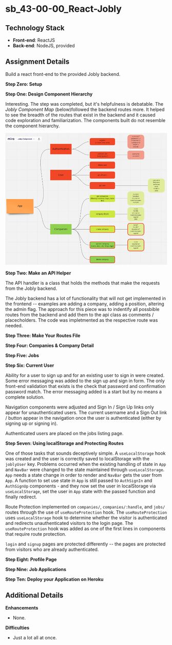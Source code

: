 # sb_43-00-00_React-Jobly
 
## Technology Stack
- **Front-end**: ReactJS
- **Back-end**: NodeJS, provided

## Assignment Details

Build a react front-end to the provided Jobly backend. 

**Step Zero: Setup**

**Step One: Design Component Hierarchy**

Interesting. The step was completed, but it's helpfulness is debatable. The *Jobly Component Map* (below)followed the backend routes more. It helped to see the breadth of the routes that exist in the backend and it caused code exploration and familiarization. The components built do not resemble the component hierarchy.

![Jobly Component Map](./frontend/src/static/JoblyComponentMap_60.png) 

**Step Two: Make an API Helper**

The API handler is a class that holds the methods that make the requests from the Jobly backend. 

The Jobly backend has a lot of functionality that will not get implemented in the frontend -- examples are adding a company, adding a position, altering the admin flag. The approach for this piece was to indentify all possbible routes from the backend and add them to the api class as comments / placecholders. The code was impletmented as the respective route was needed.

**Step Three: Make Your Routes File**

**Step Four: Companies & Company Detail**

**Step Five: Jobs**

**Step Six: Current User**

Ability for a user to sign up and for an existing user to sign in were created. Some error messaging was added to the sign up and sign in form. The only front-end validation that exists is the check that password and confirmation password match. The error messaging added is a start but by no means a complete solution.

Navigation components were adjusted and Sign In / Sign Up links only appear for unauthenticated users. The current username and a Sign Out link / button appear in the navigation once the user is authenticated (either by signing up or signing in).

Authenticated users are placed on the jobs listing page. 


**Step Seven: Using localStorage and Protecting Routes**

One of those tasks that sounds deceptively simple. A `useLocalStorage` hook was created and the user is correctly saved to localStorage with the `joblyUser` key. Problems occurred when the existing handling of state in `App` and `NavBar` were changed to the state maintained through `useLocalStorage`. `App` needs a state change in order to render and `NavBar` gets the user from `App`. A function to set use state in `App` is still passed to `AuthSignIn` and `AuthSignUp` components - and they now set the user in localStorage via `useLocalStorage`, set the user in `App` state with the passed function and finally redirect. 

Route Protection implemented on `companies/`, `companies/:handle`, and `jobs/` routes through the use of `useRouteProtection` hook. The `useRouteProtection` uses `useLocalStorage` hook to determine whether the visitor is authenticated and redirects unauthenticated visitors to the login page. The `useRouteProtection` hook was added as one of the first lines in components that require route protection.

`login` and `signup` pages are protected differently -- the pages are protected from visitors who are already authenticated.


**Step Eight: Profile Page**

**Step Nine: Job Applications**

**Step Ten: Deploy your Application on Heroku**



## Additional Details

**Enhancements**
- None.

**Difficulties**
- Just a lot all at once. 


